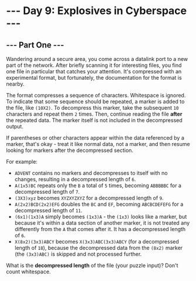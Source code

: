 # --- Day 9: Explosives in Cyberspace ---

## --- Part One ---

Wandering around a secure area, you come across a datalink port to a new part of
the network. After briefly scanning it for interesting files, you find one file
in particular that catches your attention. It's compressed with an experimental
format, but fortunately, the documentation for the format is nearby.

The format compresses a sequence of characters. Whitespace is ignored. To
indicate that some sequence should be repeated, a marker is added to the file,
like `(10X2)`. To decompress this marker, take the subsequent `10` characters
and repeat them `2` times. Then, continue reading the file **after** the
repeated data.  The marker itself is not included in the decompressed output.

If parentheses or other characters appear within the data referenced by a
marker, that's okay - treat it like normal data, not a marker, and then resume
looking for markers after the decompressed section.

For example:


- `ADVENT` contains no markers and decompresses to itself with no changes,
  resulting in a decompressed length of `6`.
- `A(1x5)BC` repeats only the `B` a total of `5` times, becoming `ABBBBBC` for a
  decompressed length of `7`.
- `(3X3)xyz` becomes `XYZXYZXYZ` for a decompressed length of `9`.
- `A(2x2)BCD(2x2)EFG` doubles the `BC` and `EF`, becoming `ABCBCDEFEFG` for a
  decompressed length of `11`.
- `(6x1)(1x3)A` simply becomes `(1x3)A` - the `(1x3)` looks like a marker, but
  because it's within a data section of another marker, it is not treated any
  differently from the `A` that comes after it. It has a decompressed length of
  `6`.
- `X(8x2)(3x3)ABCY` becomes `X(3x3)ABC(3x3)ABCY` (for a decompressed length of
  `18`), because the decompressed data from the `(8x2)` marker (the `(3x3)ABC)`
  is skipped and not processed further.

What is the **decompressed length** of the file (your puzzle input)? Don't count
whitespace.
